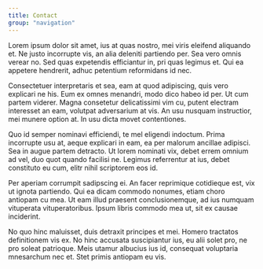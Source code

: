 ```yaml
---
title: Contact
group: "navigation"
---
```


Lorem ipsum dolor sit amet, ius at quas nostro, mei viris eleifend aliquando et. Ne justo incorrupte vis, an alia deleniti partiendo per. Sea vero omnis verear no. Sed quas expetendis efficiantur in, pri quas legimus et. Qui ea appetere hendrerit, adhuc petentium reformidans id nec.

Consectetuer interpretaris et sea, eam at quod adipiscing, quis vero explicari ne his. Eum ex omnes menandri, modo dico habeo id per. Ut cum partem viderer. Magna consetetur delicatissimi vim cu, putent electram interesset an eam, volutpat adversarium at vis. An usu nusquam instructior, mei munere option at. In usu dicta movet contentiones.

Quo id semper nominavi efficiendi, te mel eligendi indoctum. Prima incorrupte usu at, aeque explicari in eam, ea per malorum ancillae adipisci. Sea in augue partem detracto. Ut lorem nominati vix, debet errem omnium ad vel, duo quot quando facilisi ne. Legimus referrentur at ius, debet constituto eu cum, elitr nihil scriptorem eos id.

Per aperiam corrumpit sadipscing ei. An facer reprimique cotidieque est, vix ut ignota partiendo. Qui ea dicam commodo nonumes, etiam choro antiopam cu mea. Ut eam illud praesent conclusionemque, ad ius numquam vituperata vituperatoribus. Ipsum libris commodo mea ut, sit ex causae inciderint.

No quo hinc maluisset, duis detraxit principes et mei. Homero tractatos definitionem vis ex. No hinc accusata suscipiantur ius, eu alii solet pro, ne pro soleat patrioque. Meis utamur albucius ius id, consequat voluptaria mnesarchum nec et. Stet primis antiopam eu vis.
